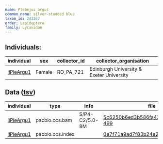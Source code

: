 ```yaml
---
name: Plebejus argus
common_name: silver-studded blue
taxon_id: 242267
order: Lepidoptera
family: Lycanidae
---
```


## Individuals:

| individual | sex | collector_id | collector_organisation |
| ---------- | --- | ------------ | ---------------------- |
| [ilPleArgu1](ilPleArgu1.md) | Female | RO_PA_721 | Edinburgh University & Exeter University |

## Data ([tsv](Plebejus_argus_data.tsv))

| individual | type | info | file |
| ---------- | ---- | ---- | ---- |
| [ilPleArgu1](ilPleArgu1.md) | pacbio.ccs.bam | S/P4-C2/5.0-8M | [5c6250b6ed3b586fa433eaccc7de4f44-499](https://darwin.cog.sanger.ac.uk/insects/Plebejus_argus/ilPleArgu1/genomic_data/pacbio/m64089_200110_180746.ccs.bam) |
| [ilPleArgu1](ilPleArgu1.md) | pacbio.ccs.index |  | [0e7f71a9ad7f83b24e2e6feb845891ae](https://darwin.cog.sanger.ac.uk/insects/Plebejus_argus/ilPleArgu1/genomic_data/pacbio/m64089_200110_180746.ccs.bam.pbi) |
